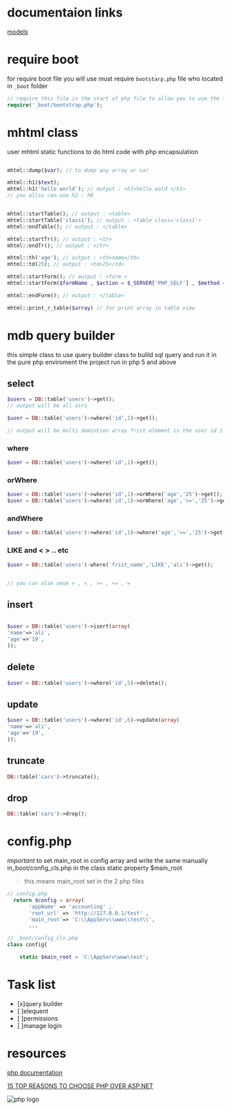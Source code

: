 
# documentaion links

[models](README_MODELS.md)

# require boot

for require boot file you will use must require `bootstarp.php` file who located in `_boot` folder

```php
// require this file in the start of php file to allow you to use the framwork classes 
require('_boot/bootstrap.php');
```

# mhtml class

user mhtml static functions to do html code with php encapsulation

```php

mhtml::dump($var); // to dump any array or var 

mhtml::h1($text);  
mhtml::h1('hello world'); // output : <h1>hello wold </h1>
// you allso can use h2 : h6


mhtml::startTable(); // output : <table>
mhtml::startTable('class1'); // output : <table class='class1'>
mhtml::endTable(); // output : </table>

mhtml::startTr(); // output : <tr>
mhtml::endTr(); // output : </tr>

mhtml::th('age'); // output : <th>name</th> 
mhtml::td(25); // output : <td>25</td>

mhtml::startForm(); // output : <form >
mhtml::startForm($formName , $action = $_SERVER['PHP_SELF'] , $method = 'post'  ); // defult action is php self and defulat method is post 

mhtml::endForm(); // output : </table>

mhtml::print_r_table($array) // for print array in table view

```

# mdb query builder

this simple class to use query builder class to bulild sql query and run it
in the pure php enviroment
the project run in php 5 and above

## select

```php
$users = DB::table('users')->get();
// output will be all usrs

$user = DB::table('users')->where('id',1)->get();

// output will be multi demintion array frist element is the user id 1

```

### where

```php
$user = DB::table('users')->where('id',1)->get();

```

### orWhere

```php
$user = DB::table('users')->where('id',1)->orWhere('age','25')->get();
$user = DB::table('users')->where('id',1)->orWhere('age','>=','25')->get();


```

### andWhere

```php
$user = DB::table('users')->where('id',1)->where('age','>=','25')->get();


```

### LIKE and < > .. etc

```php
$user = DB::table('users')-where('frist_name','LIKE','ali')->get();


// you can alse uese > , < , >= , <= , = 

```

## insert

```php

$user = DB::table('users')->isert(array(
'name'=>'ali',
'age'=>'19',
));

```

## delete

```php
$user = DB::table('users')->where('id',5)->delete();


```

## update

```php
$user = DB::table('users')->where('id',6)->update(array(
'name'=>'ali',
'age'=>'19',
));

```

## truncate

```php
DB::table('cars')->truncate();
```

## drop

```php
DB::table('cars')->drop();
```

# config.php

*important* to set main_root in config array and write the same manually in_boot/config_cls.php in the class static property $main_root

> this means main_root set in the 2 php files

```php
// config.php
  return $config = array(
       'appName' => 'accounting' ,
       'root_url' => 'http://127.0.0.1/test' ,
       'main_root'=> 'C:\\AppServ\\www\\test\\',
       ...

```

```php
// _boot/config_cls.php
class config{

    static $main_root = 'C:\AppServ\www\test';

```

# Task list

* [x]query builder
* [ ]elequent
* [ ]permissions
* [ ]manage login

# resources

[php documentation](https://www.php.net/docs.php
"php documentation")

[15 TOP REASONS TO CHOOSE PHP OVER ASP.NET](https://acodez.in/choose-php-over-asp-net/#Performance)

![php logo](https://www.php.net/images/logos/php-logo.svg)
